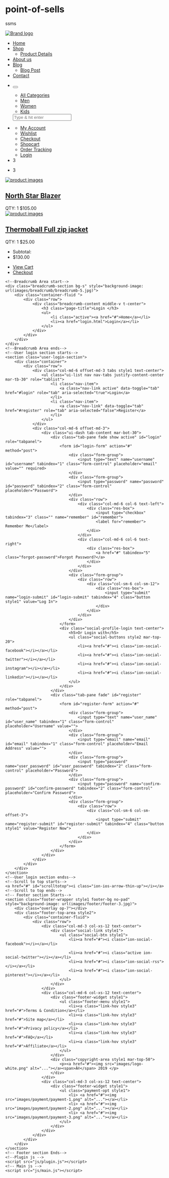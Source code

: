 # point-of-sells
ssms
<!DOCTYPE html>
<html dir="ltr" lang="en-US">


<meta http-equiv="content-type" content="text/html;charset=UTF-8" />
<head>
    <!-- Metas -->
    <meta charset="UTF-8" />
    <meta name="viewport" content="width=device-width, initial-scale=1.0">
    <meta name="author" content="LionCoders" />
    <!-- Links -->
    <link rel="icon" type="image/png" href="#" />
    <!-- google fonts-->
       <link href="https://fonts.googleapis.com/css?family=Poppins:300,400,500,600,700" rel="stylesheet">
    <link href="http://fonts.googleapis.com/css?family=Playfair+Display:300,400,500,600,700" rel="stylesheet" type="text/css" media="all" />
    <!-- Plugins CSS -->
    <link href="css/plugins.css" rel="stylesheet" />
    <!-- style CSS -->
    <link href="css/style.css" rel="stylesheet" />
    <!-- Document Title -->
    <title>Minimal ecommerce HTML Template</title>
</head>

<body>
  <!--Header Area starts-->
  <div id="header" class="header-menu v1">
    <div class="container-fluid pad-lr-30">
      <div class="row align-items-center">
        <div class="col-md-3">
          <div class="logo">
            <a href="#">
              <img src="images/logo-black.png" alt="Brand logo">
            </a>
          </div>
        </div>
        <div class="col-md-6 d-none-1">
          <div class="main-header-inner">
            <div class="main-menu v1">
              <nav id="mobile-menu">
                <ul>
                  <li class="active"><a href="index.html">Home</a></li>
                  <li class=""><a href="shop.html">Shop</a>
                    <ul class="dropdown dropdown-icon">
                      <li><a href="product-details.html">Product Details</a></li>
                    </ul>
                  </li>
                  <li><a href="about.html">About us</a></li>                  
                  <li><a href="blog.html">Blog</a>
                    <ul class="dropdown dropdown-icon">
                      <li><a href="blog-single.html">Blog Post</a></li>                      
                    </ul>
                  </li>
                  <li><a href="contact.html">Contact</a></li>
                </ul>
              </nav>
            </div>
          </div>
        </div>
        <div class="col-md-3 text-right d-none-1">
          <ul class="offset-menu-wrapper">
            <li>
              <a id="searchBtn" class="search-btn"><i class="ti-search"></i></a>
              <div class="search-container">
                <div id="search" class="">
                  <button type="button" class="close"><span class="ti-close"></span></button>
                  <form class="middle-v">
                    <ul class="search-menu text-center mar-bot-30">
                      <li><a href="#">All Categories</a></li>
                      <li><a href="#">Men</a></li>
                      <li><a href="#">Women</a></li>
                      <li><a href="#">Kids</a></li>
                    </ul>
                    <input id="search_element" type="search" placeholder="Type &amp; hit enter">
                  </form>
                </div>
              </div>
            </li>
            <li class="user-menu">
              <i class="ti-user"></i>
              <ul class="user-dropdown-menu">
                <li><a href="my-account.html">My Account</a></li>
                <li><a href="wishlist.html">Wishlist</a></li>
                <li><a href="shop-checkout.html">Checkout</a></li>
                <li><a href="shop-cart.html">Shopcart</a></li>
                <li><a href="order-tracking.html">Order Tracking</a></li>
                <li><a href="login.html">Login</a></li>
              </ul>
            </li>
            <li class="cart__menu">
              <i class="ti-shopping-cart"></i>
              <span>3</span>
            </li>
          </ul>
        </div>
        <div class="col-12 d-block">
          <div class="mobile-menu">
            <ul class="res-cart offset-menu-wrapper d-none-3">
              <li class="cart__menu">
                <i class="ti-shopping-cart"></i>
                <span>3</span>
              </li>
            </ul>
          </div>
        </div>
      </div>
    </div>
  </div>
  <div class="body__overlay"></div>
  <!-- Offset Wrapper starts-->
  <div class="offset__wrapper">
    <div class="shopping__cart">
      <div class="shopping__cart__inner">
        <div class="offsetmenu__close__btn">
          <i class="ion-android-close"></i>
        </div>
        <div class="shp__cart__wrap">
          <div class="shp__single__product">
            <div class="shp__pro__thumb">
              <a href="#">
                <img src="images/promo/cart-1-300x350.jpg" alt="product images">
              </a>
            </div>
            <div class="shp__pro__details">
              <h2><a href="product-details.html">North Star Blazer</a></h2>
              <span>QTY: 1</span>
              <span class="shp__price">$105.00</span>
            </div>
            <div class="remove__btn">
              <a href="#" title="Remove this item"><i class="ion-android-close"></i></a>
            </div>
          </div>
          <div class="shp__single__product">
            <div class="shp__pro__thumb">
              <a href="#">
                <img src="images/promo/cart-2-300x350.jpg" alt="product images">
              </a>
            </div>
            <div class="shp__pro__details">
              <h2><a href="product-details.html">Thermoball Full zip jacket</a></h2>
              <span>QTY: 1</span>
              <span class="shp__price">$25.00</span>
            </div>
            <div class="remove__btn">
              <a href="#" title="Remove this item"><i class="ion-android-close"></i></a>
            </div>
          </div>
        </div>
        <ul class="shoping__total">
          <li class="subtotal">Subtotal:</li>
          <li class="total__price">$130.00</li>
        </ul>
        <ul class="shopping__btn">
          <li><a href="shop-cart.html">View Cart</a></li>
          <li class="shp__checkout"><a href="shop-checkout.html">Checkout</a></li>
        </ul>
      </div>
    </div>
  </div>
  <!-- Offset Wrapper ends -->
  <!-- Header Area  ends -->
  
    <!--Breadcrumb Area start-->
    <div class="breadcrumb-section bg-s" style="background-image: url(images/breadcrumb/breadcrumb-5.jpg)">
        <div class="container-fluid ">
            <div class="row">
                <div class="breadcrumb-content middle-v t-center">
                    <h3 class="page-title">Login </h3>
                    <ul>
                        <li class="active"><a href="#">Home</a></li>
                        <li><a href="login.html">Login</a></li>
                    </ul>
                </div>
            </div>
        </div>
    </div>
    <!--Breadcrumb Area ends-->
    <!--User login section starts-->
    <section class="user-login-section">
        <div class="container">
            <div class="row">
                <div class="col-md-6 offset-md-3 tabs style1 text-center">
                    <ul class="ui-list nav nav-tabs justify-content-center mar-tb-30" role="tablist">
                        <li class="nav-item">
                            <a class="nav-link active" data-toggle="tab" href="#login" role="tab" aria-selected="true">Login</a>
                        </li>
                        <li class="nav-item">
                            <a class="nav-link" data-toggle="tab" href="#register" role="tab" aria-selected="false">Register</a>
                        </li>
                    </ul>
                </div>
                <div class="col-md-6 offset-md-3">
                    <div class="ui-dash tab-content mar-bot-30">
                        <div class="tab-pane fade show active" id="login" role="tabpanel">
                            <form id="login-form" action="#" method="post">
                                <div class="form-group">
                                    <input type="text" name="username" id="username" tabindex="1" class="form-control" placeholder="email" value="" required>
                                </div>
                                <div class="form-group">
                                    <input type="password" name="password" id="password" tabindex="2" class="form-control" placeholder="Password">
                                </div>
                                <div class="row">
                                    <div class="col-md-6 col-6 text-left">
                                        <div class="res-box">
                                            <input type="checkbox" tabindex="3" class="" name="remember" id="remember">
                                            <label for="remember"> Remember Me</label>
                                        </div>
                                    </div>
                                    <div class="col-md-6 col-6 text-right">
                                        <div class="res-box">
                                            <a href="#" tabindex="5" class="forgot-password">Forgot Password?</a>
                                        </div>
                                    </div>
                                </div>
                                <div class="form-group">
                                    <div class="row">
                                        <div class="col-sm-6 col-sm-12">
                                            <div class="res-box">
                                                <input type="submit" name="login-submit" id="login-submit" tabindex="4" class="button style1" value="Log In">
                                            </div>
                                        </div>
                                    </div>
                                </div>
                            </form>
                            <div class="social-profile-login text-center">
                                <h5>Or Login with</h5>
                                <ul class="social-buttons style2 mar-top-20">
                                    <li><a href="#"><i class="ion-social-facebook"></i></a></li>
                                    <li><a href="#"><i class="ion-social-twitter"></i></a></li>
                                    <li><a href="#"><i class="ion-social-instagram"></i></a></li>
                                    <li><a href="#"><i class="ion-social-linkedin"></i></a></li>
                                </ul>
                            </div>
                        </div>
                        <div class="tab-pane fade" id="register" role="tabpanel">
                            <form id="register-form" action="#" method="post">
                                <div class="form-group">
                                    <input type="text" name="user_name" id="user_name" tabindex="1" class="form-control" placeholder="Username" value="">
                                </div>
                                <div class="form-group">
                                    <input type="email" name="email" id="email" tabindex="1" class="form-control" placeholder="Email Address" value="">
                                </div>
                                <div class="form-group">
                                    <input type="password" name="user_password" id="user_password" tabindex="2" class="form-control" placeholder="Password">
                                </div>
                                <div class="form-group">
                                    <input type="password" name="confirm-password" id="confirm-password" tabindex="2" class="form-control" placeholder="Confirm Password">
                                </div>
                                <div class="form-group">
                                    <div class="row">
                                        <div class="col-sm-6 col-sm-offset-3">
                                            <input type="submit" name="register-submit" id="register-submit" tabindex="4" class="button style1" value="Register Now">
                                        </div>
                                    </div>
                                </div>
                            </form>
                        </div>
                    </div>
                </div>
            </div>
        </div>
    </section>
    <!--User login section endss-->
    <!--Scroll to top starts-->
    <a href="#" id="scrolltotop"><i class="ion-ios-arrow-thin-up"></i></a>
    <!--Scroll to top ends-->
    <!-- Footer section Starts-->
    <section class="footer-wrapper style1 footer-bg no-pad" style="background-image: url(images/footer/footer-3.jpg)">
        <div class="overlay op-7"></div>
        <div class="footer-top-area style2">
            <div class="container-fluid">
                <div class="row">
                    <div class="col-md-3 col-xs-12 text-center">
                        <div class="social-link style1">
                            <ul class="social-btn style1">
                                <li><a href="#"><i class="ion-social-facebook"></i></a></li>
                                
                                <li><a href="#"><i class="active ion-social-twitter"></i></a></li>
                                <li><a href="#"><i class="ion-social-rss"></i></a></li>
                                <li><a href="#"><i class="ion-social-pinterest"></i></a></li>
                            </ul>
                        </div>
                    </div>
                    <div class="col-md-6 col-xs-12 text-center">
                        <div class="footer-widget style1">
                            <ul class="footer-menu style1">
                                <li><a class="link-hov style3" href="#">Terms & Condition</a></li>
                                <li><a class="link-hov style3" href="#">Site map</a></li>
                                <li><a class="link-hov style3" href="#">Privacy policy</a></li>
                                <li><a class="link-hov style3" href="#">FAQ</a></li>
                                <li><a class="link-hov style3" href="#">Affiliate</a></li>
                            </ul>
                        </div>
                        <div class="copyright-area style1 mar-top-50">
                            <p><a href="#"><img src="images/logo-white.png" alt="..."></a><span>Â©</span> 2019 </p>
                        </div>
                    </div>
                    <div class="col-md-3 col-xs-12 text-center">
                        <div class="footer-widget style1">
                            <ul class="payment-opt style1">
                                <li> <a href="#"><img src="images/payment/payment-1.png" alt="..."></a></li>
                                <li> <a href="#"><img src="images/payment/payment-2.png" alt="..."></a></li>
                                <li> <a href="#"><img src="images/payment/payment-3.png" alt="..."></a></li>
                            </ul>
                        </div>
                    </div>
                </div>
            </div>
        </div>
    </section>
    <!-- Footer section Ends-->
    <!--Plugin js -->
    <script src="js/plugin.js"></script>
    <!-- Main js -->
    <script src="js/main.js"></script>
</body>


</html>
